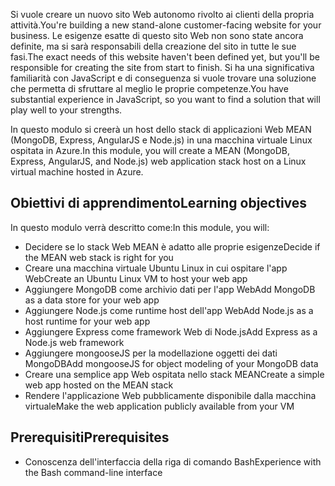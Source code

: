 <span data-ttu-id="e2a52-101">Si vuole creare un nuovo sito Web autonomo rivolto ai clienti della propria attività.</span><span class="sxs-lookup"><span data-stu-id="e2a52-101">You're building a new stand-alone customer-facing website for your business.</span></span> <span data-ttu-id="e2a52-102">Le esigenze esatte di questo sito Web non sono state ancora definite, ma si sarà responsabili della creazione del sito in tutte le sue fasi.</span><span class="sxs-lookup"><span data-stu-id="e2a52-102">The exact needs of this website haven't been defined yet, but you'll be responsible for creating the site from start to finish.</span></span> <span data-ttu-id="e2a52-103">Si ha una significativa familiarità con JavaScript e di conseguenza si vuole trovare una soluzione che permetta di sfruttare al meglio le proprie competenze.</span><span class="sxs-lookup"><span data-stu-id="e2a52-103">You have substantial experience in JavaScript, so you want to find a solution that will play well to your strengths.</span></span>

<span data-ttu-id="e2a52-104">In questo modulo si creerà un host dello stack di applicazioni Web MEAN (MongoDB, Express, AngularJS e Node.js) in una macchina virtuale Linux ospitata in Azure.</span><span class="sxs-lookup"><span data-stu-id="e2a52-104">In this module, you will create a MEAN (MongoDB, Express, AngularJS, and Node.js) web application stack host on a Linux virtual machine hosted in Azure.</span></span>

## <a name="learning-objectives"></a><span data-ttu-id="e2a52-105">Obiettivi di apprendimento</span><span class="sxs-lookup"><span data-stu-id="e2a52-105">Learning objectives</span></span>
<span data-ttu-id="e2a52-106">In questo modulo verrà descritto come:</span><span class="sxs-lookup"><span data-stu-id="e2a52-106">In this module, you will:</span></span>

- <span data-ttu-id="e2a52-107">Decidere se lo stack Web MEAN è adatto alle proprie esigenze</span><span class="sxs-lookup"><span data-stu-id="e2a52-107">Decide if the MEAN web stack is right for you</span></span>
- <span data-ttu-id="e2a52-108">Creare una macchina virtuale Ubuntu Linux in cui ospitare l'app Web</span><span class="sxs-lookup"><span data-stu-id="e2a52-108">Create an Ubuntu Linux VM to host your web app</span></span>
- <span data-ttu-id="e2a52-109">Aggiungere MongoDB come archivio dati per l'app Web</span><span class="sxs-lookup"><span data-stu-id="e2a52-109">Add MongoDB as a data store for your web app</span></span>
- <span data-ttu-id="e2a52-110">Aggiungere Node.js come runtime host dell'app Web</span><span class="sxs-lookup"><span data-stu-id="e2a52-110">Add Node.js as a host runtime for your web app</span></span>
- <span data-ttu-id="e2a52-111">Aggiungere Express come framework Web di Node.js</span><span class="sxs-lookup"><span data-stu-id="e2a52-111">Add Express as a Node.js web framework</span></span>
- <span data-ttu-id="e2a52-112">Aggiungere mongooseJS per la modellazione oggetti dei dati MongoDB</span><span class="sxs-lookup"><span data-stu-id="e2a52-112">Add mongooseJS for object modeling of your MongoDB data</span></span>
- <span data-ttu-id="e2a52-113">Creare una semplice app Web ospitata nello stack MEAN</span><span class="sxs-lookup"><span data-stu-id="e2a52-113">Create a simple web app hosted on the MEAN stack</span></span>
- <span data-ttu-id="e2a52-114">Rendere l'applicazione Web pubblicamente disponibile dalla macchina virtuale</span><span class="sxs-lookup"><span data-stu-id="e2a52-114">Make the web application publicly available from your VM</span></span>

## <a name="prerequisites"></a><span data-ttu-id="e2a52-115">Prerequisiti</span><span class="sxs-lookup"><span data-stu-id="e2a52-115">Prerequisites</span></span>

- <span data-ttu-id="e2a52-116">Conoscenza dell'interfaccia della riga di comando Bash</span><span class="sxs-lookup"><span data-stu-id="e2a52-116">Experience with the Bash command-line interface</span></span>